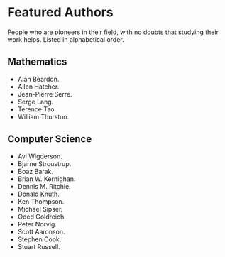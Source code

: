 # Featured Authors
People who are pioneers in their field, with no doubts that studying their work helps. Listed in alphabetical order.

## Mathematics
* Alan Beardon.
* Allen Hatcher.
* Jean-Pierre Serre.
* Serge Lang.
* Terence Tao.
* William Thurston.

## Computer Science
* Avi Wigderson.
* Bjarne Stroustrup.
* Boaz Barak.
* Brian W. Kernighan.
* Dennis M. Ritchie.
* Donald Knuth.
* Ken Thompson.
* Michael Sipser.
* Oded Goldreich.
* Peter Norvig.
* Scott Aaronson.
* Stephen Cook.
* Stuart Russell.
